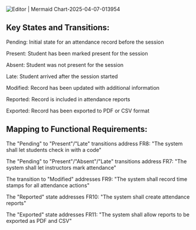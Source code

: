 ![Editor | Mermaid Chart-2025-04-07-013954](https://github.com/user-attachments/assets/477b2751-77e3-4efd-b061-61ed66841cd8)
## Key States and Transitions:

Pending: Initial state for an attendance record before the session

Present: Student has been marked present for the session

Absent: Student was not present for the session

Late: Student arrived after the session started

Modified: Record has been updated with additional information

Reported: Record is included in attendance reports

Exported: Record has been exported to PDF or CSV format

## Mapping to Functional Requirements:

The "Pending" to "Present"/"Late" transitions address FR8: "The system shall let students check in with a code"

The "Pending" to "Present"/"Absent"/"Late" transitions address FR7: "The system shall let instructors mark attendance"

The transition to "Modified" addresses FR9: "The system shall record time stamps for all attendance actions"

The "Reported" state addresses FR10: "The system shall create attendance reports"

The "Exported" state addresses FR11: "The system shall allow reports to be exported as PDF and CSV"
